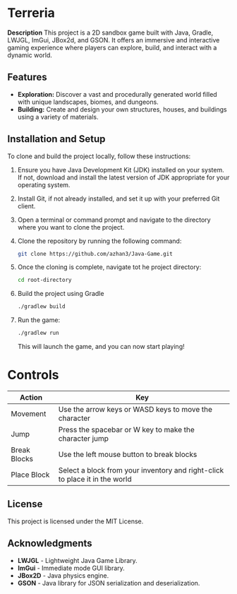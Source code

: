 # Terreria

**Description**
This project is a 2D sandbox game built with Java, Gradle, LWJGL, ImGui, JBox2d, and GSON. It offers an immersive and interactive gaming experience where players can explore, build, and interact with a dynamic world.

## Features

- **Exploration:** Discover a vast and procedurally generated world filled with unique landscapes, biomes, and dungeons.
- **Building:** Create and design your own structures, houses, and buildings using a variety of materials.

## Installation and Setup

To clone and build the project locally, follow these instructions:

1. Ensure you have Java Development Kit (JDK) installed on your system. If not, download and install the latest version of JDK appropriate for your operating system.
2. Install Git, if not already installed, and set it up with your preferred Git client.
3. Open a terminal or command prompt and navigate to the directory where you want to clone the project.
4. Clone the repository by running the following command:

   ```bash
   git clone https://github.com/azhan3/Java-Game.git
5. Once the cloning is complete, navigate tot he project directory:
    ```bash
    cd root-directory
6. Build the project using Gradle
    ```bash
    ./gradlew build
7. Run the game:
    ```bash
    ./gradlew run
    ```
   This will launch the game, and you can now start playing!


# Controls
| Action | Key |
| ------ | ------ |
| Movement | Use the arrow keys or WASD keys to move the character |
| Jump | Press the spacebar or W key to make the character jump |
| Break Blocks | Use the left mouse button to break blocks |
|Place Block |  Select a block from your inventory and right-click to place it in the world |



## License
This project is licensed under the MIT License.

## Acknowledgments
- **LWJGL** - Lightweight Java Game Library.
- **ImGui** - Immediate mode GUI library.
- **JBox2D** - Java physics engine.
- **GSON** - Java library for JSON serialization and deserialization.